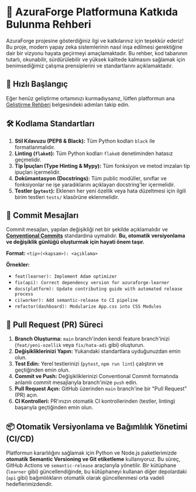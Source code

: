 # 🤝 AzuraForge Platformuna Katkıda Bulunma Rehberi

AzuraForge projesine gösterdiğiniz ilgi ve katkılarınız için teşekkür ederiz! Bu proje, modern yapay zeka sistemlerinin nasıl inşa edilmesi gerektiğine dair bir vizyonu hayata geçirmeyi amaçlamaktadır. Bu rehber, kod tabanının tutarlı, okunabilir, sürdürülebilir ve yüksek kalitede kalmasını sağlamak için benimsediğimiz çalışma prensiplerini ve standartlarını açıklamaktadır.

## 🚀 Hızlı Başlangıç

Eğer henüz geliştirme ortamınızı kurmadıysanız, lütfen platformun ana [Geliştirme Rehberi](./DEVELOPMENT_GUIDE.md) belgesindeki adımları takip edin.

## 🛠️ Kodlama Standartları

1.  **Stil Kılavuzu (PEP8 & Black):** Tüm Python kodları `black` ile formatlanmalıdır.
2.  **Linting (`flake8`):** Tüm Python kodları `flake8` denetiminden hatasız geçmelidir.
3.  **Tip İpuçları (Type Hinting & Mypy):** Tüm fonksiyon ve metod imzaları tip ipuçları içermelidir.
4.  **Dokümantasyon (Docstrings):** Tüm public modüller, sınıflar ve fonksiyonlar ne işe yaradıklarını açıklayan docstring'ler içermelidir.
5.  **Testler (`pytest`):** Eklenen her yeni özellik veya hata düzeltmesi için ilgili birim testleri `tests/` klasörüne eklenmelidir.

## 📝 Commit Mesajları

Commit mesajları, yapılan değişikliği net bir şekilde açıklamalıdır ve **[Conventional Commits](https://www.conventionalcommits.org/en/v1.0.0/)** standardına uymalıdır. **Bu, otomatik versiyonlama ve değişiklik günlüğü oluşturmak için hayati önem taşır.**

**Format:** `<tip>(<kapsam>): <açıklama>`

**Örnekler:**
*   `feat(learner): Implement Adam optimizer`
*   `fix(api): Correct dependency version for azuraforge-learner`
*   `docs(platform): Update contributing guide with automated release process`
*   `ci(worker): Add semantic-release to CI pipeline`
*   `refactor(dashboard): Modularize App.css into CSS Modules`

## 🔄 Pull Request (PR) Süreci

1.  **Branch Oluşturma:** `main` branch'inden kendi feature branch'inizi (`feat/yeni-ozellik` veya `fix/hata-adi` gibi) oluşturun.
2.  **Değişikliklerinizi Yapın:** Yukarıdaki standartlara uyduğunuzdan emin olun.
3.  **Test Edin:** Yerel testlerinizi (`pytest`, `npm run lint`) çalıştırın ve geçtiğinden emin olun.
4.  **Commit ve Push:** Değişikliklerinizi Conventional Commit formatında anlamlı commit mesajlarıyla branch'inize `push` edin.
5.  **Pull Request Açın:** GitHub üzerinden `main` branch'ine bir "Pull Request" (PR) açın.
6.  **CI Kontrolleri:** PR'ınızın otomatik CI kontrollerinden (testler, linting) başarıyla geçtiğinden emin olun.

## 📦 Otomatik Versiyonlama ve Bağımlılık Yönetimi (CI/CD)

Platformun kararlılığını sağlamak için Python ve Node.js paketlerimizde **otomatik Semantic Versioning ve Git etiketleme** kullanıyoruz. Bu süreç, GitHub Actions ve `semantic-release` araçlarıyla yönetilir. Bir kütüphane (`learner` gibi) güncellendiğinde, bu kütüphaneyi kullanan diğer depolardaki (`api` gibi) bağımlılıkların otomatik olarak güncellenmesi orta vadeli hedeflerimizdendir.
